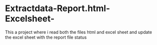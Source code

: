 # Extractdata-Report.html-Excelsheet-
This a  project where i read both the files html and excel sheet and update the excel sheet with the report file status
